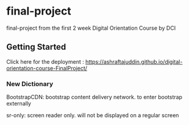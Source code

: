 # final-project

final-project from the first 2 week Digital Orientation Course by DCI

## Getting Started

Click here for the deployment : https://ashraftajuddin.github.io/digital-orientation-course-FinalProject/

### New Dictionary
BootstrapCDN: bootstrap content delivery network. to enter bootstrap externally

sr-only: screen reader only. will not be displayed on a regular screen

